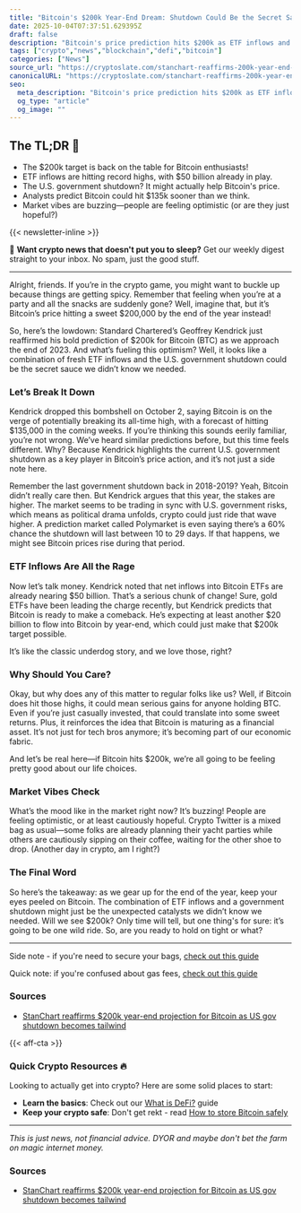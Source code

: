 ```yaml
---
title: "Bitcoin's $200k Year-End Dream: Shutdown Could Be the Secret Sauce"
date: 2025-10-04T07:37:51.629395Z
draft: false
description: "Bitcoin's price prediction hits $200k as ETF inflows and a U.S. government shutdown create a perfect storm in the crypto market."
tags: ["crypto","news","blockchain","defi","bitcoin"]
categories: ["News"]
source_url: "https://cryptoslate.com/stanchart-reaffirms-200k-year-end-projection-for-bitcoin-as-us-gov-shutdown-becomes-tailwind/"
canonicalURL: "https://cryptoslate.com/stanchart-reaffirms-200k-year-end-projection-for-bitcoin-as-us-gov-shutdown-becomes-tailwind/"
seo:
  meta_description: "Bitcoin's price prediction hits $200k as ETF inflows and a U.S. government shutdown create a perfect storm in the crypto market."
  og_type: "article"
  og_image: ""
---
```


## The TL;DR 📝

- The $200k target is back on the table for Bitcoin enthusiasts!
- ETF inflows are hitting record highs, with $50 billion already in play.
- The U.S. government shutdown? It might actually help Bitcoin's price.
- Analysts predict Bitcoin could hit $135k sooner than we think.
- Market vibes are buzzing—people are feeling optimistic (or are they just hopeful?)

{{< newsletter-inline >}}

📧 **Want crypto news that doesn't put you to sleep?** Get our weekly digest straight to your inbox. No spam, just the good stuff.

---

Alright, friends. If you’re in the crypto game, you might want to buckle up because things are getting spicy. Remember that feeling when you’re at a party and all the snacks are suddenly gone? Well, imagine that, but it’s Bitcoin’s price hitting a sweet $200,000 by the end of the year instead! 

So, here’s the lowdown: Standard Chartered’s Geoffrey Kendrick just reaffirmed his bold prediction of $200k for Bitcoin (BTC) as we approach the end of 2023. And what’s fueling this optimism? Well, it looks like a combination of fresh ETF inflows and the U.S. government shutdown could be the secret sauce we didn’t know we needed.

### Let’s Break It Down

Kendrick dropped this bombshell on October 2, saying Bitcoin is on the verge of potentially breaking its all-time high, with a forecast of hitting $135,000 in the coming weeks. If you’re thinking this sounds eerily familiar, you’re not wrong. We’ve heard similar predictions before, but this time feels different. Why? Because Kendrick highlights the current U.S. government shutdown as a key player in Bitcoin’s price action, and it’s not just a side note here. 

Remember the last government shutdown back in 2018-2019? Yeah, Bitcoin didn’t really care then. But Kendrick argues that this year, the stakes are higher. The market seems to be trading in sync with U.S. government risks, which means as political drama unfolds, crypto could just ride that wave higher. A prediction market called Polymarket is even saying there’s a 60% chance the shutdown will last between 10 to 29 days. If that happens, we might see Bitcoin prices rise during that period. 

### ETF Inflows Are All the Rage

Now let’s talk money. Kendrick noted that net inflows into Bitcoin ETFs are already nearing $50 billion. That’s a serious chunk of change! Sure, gold ETFs have been leading the charge recently, but Kendrick predicts that Bitcoin is ready to make a comeback. He’s expecting at least another $20 billion to flow into Bitcoin by year-end, which could just make that $200k target possible. 

It’s like the classic underdog story, and we love those, right? 

### Why Should You Care?

Okay, but why does any of this matter to regular folks like us? Well, if Bitcoin does hit those highs, it could mean serious gains for anyone holding BTC. Even if you’re just casually invested, that could translate into some sweet returns. Plus, it reinforces the idea that Bitcoin is maturing as a financial asset. It’s not just for tech bros anymore; it’s becoming part of our economic fabric. 

And let’s be real here—if Bitcoin hits $200k, we’re all going to be feeling pretty good about our life choices. 

### Market Vibes Check

What’s the mood like in the market right now? It’s buzzing! People are feeling optimistic, or at least cautiously hopeful. Crypto Twitter is a mixed bag as usual—some folks are already planning their yacht parties while others are cautiously sipping on their coffee, waiting for the other shoe to drop. (Another day in crypto, am I right?)

### The Final Word

So here’s the takeaway: as we gear up for the end of the year, keep your eyes peeled on Bitcoin. The combination of ETF inflows and a government shutdown might just be the unexpected catalysts we didn’t know we needed. Will we see $200k? Only time will tell, but one thing's for sure: it’s going to be one wild ride. So, are you ready to hold on tight or what?

---

Side note - if you're need to secure your bags, [check out this guide](/pages/how-to-store-bitcoin-safely/)

Quick note: if you're confused about gas fees, [check out this guide](/pages/ethereum-gas-fees-guide/)

### Sources
- [StanChart reaffirms $200k year-end projection for Bitcoin as US gov shutdown becomes tailwind](https://cryptoslate.com/stanchart-reaffirms-200k-year-end-projection-for-bitcoin-as-us-gov-shutdown-becomes-tailwind/)

{{< aff-cta >}}

### Quick Crypto Resources 🔥

Looking to actually get into crypto? Here are some solid places to start:
- **Learn the basics**: Check out our [What is DeFi?](/pages/what-is-defi/) guide
- **Keep your crypto safe**: Don't get rekt - read [How to store Bitcoin safely](/pages/how-to-store-bitcoin-safely/)


---

_This is just news, not financial advice. DYOR and maybe don't bet the farm on magic internet money._

### Sources
- [StanChart reaffirms $200k year-end projection for Bitcoin as US gov shutdown becomes tailwind](https://cryptoslate.com/stanchart-reaffirms-200k-year-end-projection-for-bitcoin-as-us-gov-shutdown-becomes-tailwind/)

